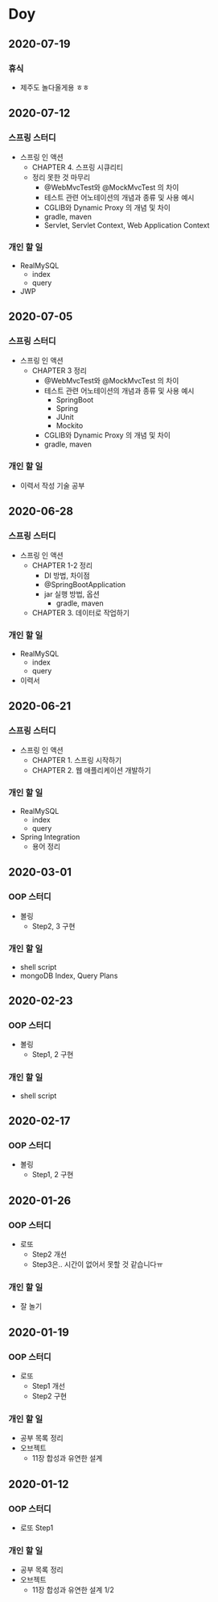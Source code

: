 # Doy

## 2020-07-19
### 휴식
- 제주도 놀다올게용 ㅎㅎ

## 2020-07-12
### 스프링 스터디
- 스프링 인 액션
  - CHAPTER 4. 스프링 시큐리티
  - 정리 못한 것 마무리
    - @WebMvcTest와 @MockMvcTest 의 차이
    - 테스트 관련 어노테이션의 개념과 종류 및 사용 예시
    - CGLIB와 Dynamic Proxy 의 개념 및 차이
    - gradle, maven
    - Servlet, Servlet Context, Web Application Context
### 개인 할 일
- RealMySQL
  - index
  - query
- JWP

## 2020-07-05
### 스프링 스터디
- 스프링 인 액션
  - CHAPTER 3 정리
    - @WebMvcTest와 @MockMvcTest 의 차이
    - 테스트 관련 어노테이션의 개념과 종류 및 사용 예시 
      - SpringBoot 
      - Spring
      - JUnit
      - Mockito
    - CGLIB와 Dynamic Proxy 의 개념 및 차이
    - gradle, maven
### 개인 할 일
- 이력서 작성 기술 공부

## 2020-06-28
### 스프링 스터디
- 스프링 인 액션
  - CHAPTER 1-2 정리
    - DI 방법, 차이점
    - @SpringBootApplication
    - jar 실행 방법, 옵션
      - gradle, maven 
  - CHAPTER 3. 데이터로 작업하기
### 개인 할 일
- RealMySQL
  - index
  - query
- 이력서

## 2020-06-21
### 스프링 스터디
- 스프링 인 액션
  - CHAPTER 1. 스프링 시작하기
  - CHAPTER 2. 웹 애플리케이션 개발하기
### 개인 할 일
- RealMySQL
  - index
  - query
- Spring Integration
  - 용어 정리

## 2020-03-01
### OOP 스터디
- 볼링
  - Step2, 3 구현
### 개인 할 일
- shell script
- mongoDB Index, Query Plans

## 2020-02-23
### OOP 스터디
- 볼링
  - Step1, 2 구현
### 개인 할 일
- shell script

## 2020-02-17
### OOP 스터디
- 볼링
  - Step1, 2 구현

## 2020-01-26
### OOP 스터디
- 로또
  - Step2 개선
  - Step3은.. 시간이 없어서 못할 것 같습니다ㅠ

### 개인 할 일
- 잘 놀기

## 2020-01-19
### OOP 스터디
- 로또 
  - Step1 개선
  - Step2 구현

### 개인 할 일
- 공부 목록 정리
- 오브젝트 
  - 11장 합성과 유연한 설계

## 2020-01-12
### OOP 스터디
- 로또 Step1

### 개인 할 일
- 공부 목록 정리
- 오브젝트 
  - 11장 합성과 유연한 설계 1/2
